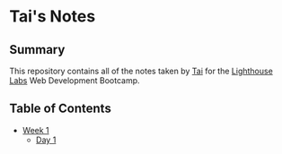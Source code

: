 # Tai's Notes

## Summary

This repository contains all of the notes taken by [Tai](https://github.com/tai-de) for the [Lighthouse Labs](https://www.lighthouselabs.ca/) Web Development Bootcamp.

## Table of Contents

* [Week 1](./Week_1/)
  * [Day 1](./Week_1/Day_1)